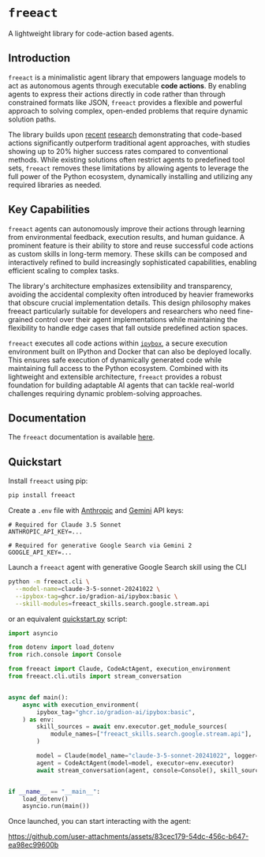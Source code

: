 # `freeact`

A lightweight library for code-action based agents.

## Introduction

`freeact` is a minimalistic agent library that empowers language models to act as autonomous agents through executable **code actions**. By enabling agents to express their actions directly in code rather than through constrained formats like JSON, `freeact` provides a flexible and powerful approach to solving complex, open-ended problems that require dynamic solution paths.

The library builds upon [recent](https://arxiv.org/abs/2402.01030) [research](https://arxiv.org/abs/2411.01747) demonstrating that code-based actions significantly outperform traditional agent approaches, with studies showing up to 20% higher success rates compared to conventional methods. While existing solutions often restrict agents to predefined tool sets, `freeact` removes these limitations by allowing agents to leverage the full power of the Python ecosystem, dynamically installing and utilizing any required libraries as needed.

## Key Capabilities

`freeact` agents can autonomously improve their actions through learning from environmental feedback, execution results, and human guidance. A prominent feature is their ability to store and reuse successful code actions as custom skills in long-term memory. These skills can be composed and interactively refined to build increasingly sophisticated capabilities, enabling efficient scaling to complex tasks.

The library's architecture emphasizes extensibility and transparency, avoiding the accidental complexity often introduced by heavier frameworks that obscure crucial implementation details. This design philosophy makes freeact particularly suitable for developers and researchers who need fine-grained control over their agent implementations while maintaining the flexibility to handle edge cases that fall outside predefined action spaces.

`freeact` executes all code actions within [`ipybox`](https://gradion-ai.github.io/ipybox/), a secure execution environment built on IPython and Docker that can also be deployed locally. This ensures safe execution of dynamically generated code while maintaining full access to the Python ecosystem. Combined with its lightweight and extensible architecture, `freeact` provides a robust foundation for building adaptable AI agents that can tackle real-world challenges requiring dynamic problem-solving approaches.

## Documentation

The `freeact` documentation is available [here](https://gradion-ai.github.io/freeact/).

## Quickstart

Install `freeact` using pip:

```bash
pip install freeact
```

Create a `.env` file with [Anthropic](https://console.anthropic.com/settings/keys) and [Gemini](https://aistudio.google.com/app/apikey) API keys:

```env title=".env"
# Required for Claude 3.5 Sonnet
ANTHROPIC_API_KEY=...

# Required for generative Google Search via Gemini 2
GOOGLE_API_KEY=...
```

Launch a `freeact` agent with generative Google Search skill using the CLI

```bash
python -m freeact.cli \
  --model-name=claude-3-5-sonnet-20241022 \
  --ipybox-tag=ghcr.io/gradion-ai/ipybox:basic \
  --skill-modules=freeact_skills.search.google.stream.api
```

or an equivalent [quickstart.py](freeact/examples/quickstart.py) script:

```python
import asyncio

from dotenv import load_dotenv
from rich.console import Console

from freeact import Claude, CodeActAgent, execution_environment
from freeact.cli.utils import stream_conversation


async def main():
    async with execution_environment(
        ipybox_tag="ghcr.io/gradion-ai/ipybox:basic",
    ) as env:
        skill_sources = await env.executor.get_module_sources(
            module_names=["freeact_skills.search.google.stream.api"],
        )

        model = Claude(model_name="claude-3-5-sonnet-20241022", logger=env.logger)
        agent = CodeActAgent(model=model, executor=env.executor)
        await stream_conversation(agent, console=Console(), skill_sources=skill_sources)


if __name__ == "__main__":
    load_dotenv()
    asyncio.run(main())
```

Once launched, you can start interacting with the agent:

https://github.com/user-attachments/assets/83cec179-54dc-456c-b647-ea98ec99600b
